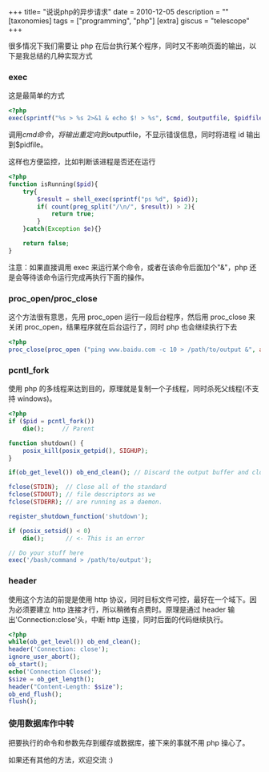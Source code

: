 +++
title= "说说php的异步请求"
date = 2010-12-05
description = ""
[taxonomies]
tags = ["programming", "php"]
[extra]
giscus = "telescope"
+++

很多情况下我们需要让 php 在后台执行某个程序，同时又不影响页面的输出，以下是我总结的几种实现方式

### exec

这是最简单的方式

```php
<?php
exec(sprintf("%s > %s 2>&1 & echo $! > %s", $cmd, $outputfile, $pidfile));
```

调用$cmd命令，将输出重定向到$outputfile，不显示错误信息，同时将进程 id 输出到$pidfile。

这样也方便监控，比如判断该进程是否还在运行

```php
<?php
function isRunning($pid){
    try{
        $result = shell_exec(sprintf("ps %d", $pid));
        if( count(preg_split("/\n/", $result)) > 2){
            return true;
        }
    }catch(Exception $e){}

    return false;
}
```

注意：如果直接调用 exec 来运行某个命令，或者在该命令后面加个"&"，php 还是会等待该命令运行完成再执行下面的操作。

### proc_open/proc_close

这个方法很有意思，先用 proc_open 运行一段后台程序，然后用 proc_close 来关闭 proc_open，结果程序就在后台运行了，同时 php 也会继续执行下去

```php
<?php
proc_close(proc_open ("ping www.baidu.com -c 10 > /path/to/output &", array(), $foo));
```

### pcntl_fork

使用 php 的多线程来达到目的，原理就是复制一个子线程，同时杀死父线程(不支持 windows)。

```php
<?php
if ($pid = pcntl_fork())
    die();     // Parent

function shutdown() {
    posix_kill(posix_getpid(), SIGHUP);
}

if(ob_get_level()) ob_end_clean(); // Discard the output buffer and close

fclose(STDIN);  // Close all of the standard
fclose(STDOUT); // file descriptors as we
fclose(STDERR); // are running as a daemon.

register_shutdown_function('shutdown');

if (posix_setsid() < 0)
    die();      // <- This is an error

// Do your stuff here
exec('/bash/command > /path/to/output');
```

### header

使用这个方法的前提是使用 http 协议，同时目标文件可控，最好在一个域下。因为必须要建立 http 连接才行，所以稍微有点费时。原理是通过 header 输出'Connection:close'头，中断 http 连接，同时后面的代码继续执行。

```php
<?php
while(ob_get_level()) ob_end_clean();
header('Connection: close');
ignore_user_abort();
ob_start();
echo('Connection Closed');
$size = ob_get_length();
header("Content-Length: $size");
ob_end_flush();
flush();
```

### 使用数据库作中转

把要执行的命令和参数先存到缓存或数据库，接下来的事就不用 php 操心了。

如果还有其他的方法，欢迎交流 :)
